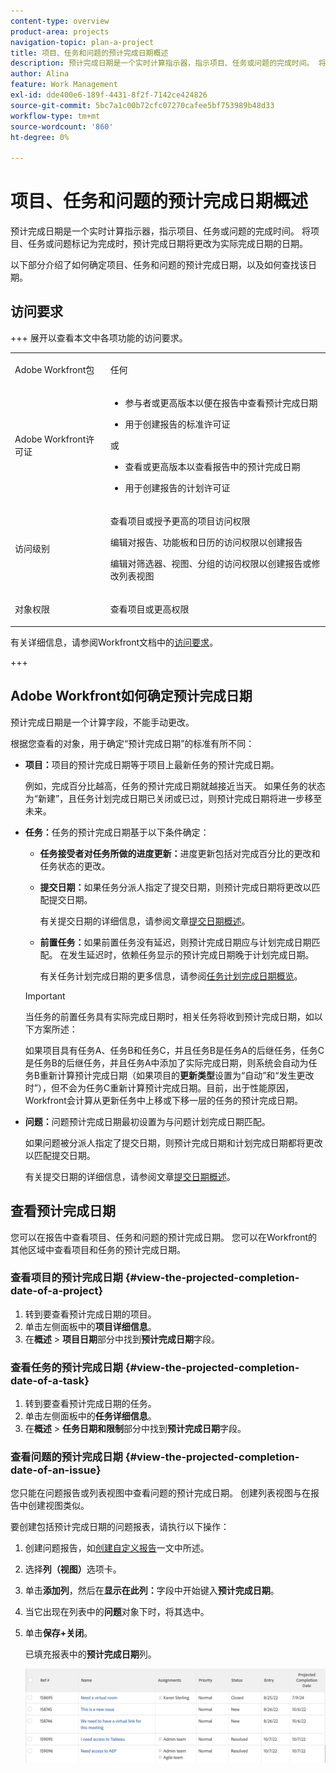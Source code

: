 ```yaml
---
content-type: overview
product-area: projects
navigation-topic: plan-a-project
title: 项目、任务和问题的预计完成日期概述
description: 预计完成日期是一个实时计算指示器，指示项目、任务或问题的完成时间。 将项目、任务或问题标记为完成时，预计完成日期将更改为实际完成日期的日期。
author: Alina
feature: Work Management
exl-id: dde400e6-189f-4431-8f2f-7142ce424826
source-git-commit: 5bc7a1c00b72cfc07270cafee5bf753989b48d33
workflow-type: tm+mt
source-wordcount: '860'
ht-degree: 0%

---
```


# 项目、任务和问题的预计完成日期概述

<!-- Audited: 1/2024 -->

预计完成日期是一个实时计算指示器，指示项目、任务或问题的完成时间。 将项目、任务或问题标记为完成时，预计完成日期将更改为实际完成日期的日期。

以下部分介绍了如何确定项目、任务和问题的预计完成日期，以及如何查找该日期。

## 访问要求

+++ 展开以查看本文中各项功能的访问要求。 


<table style="table-layout:auto"> 
 <col> 
 <col> 
 <tbody> 
  <tr> 
   <td role="rowheader">Adobe Workfront包</td> 
   <td> <p>任何</p> </td> 
  </tr> 
  <tr> 
   <td role="rowheader">Adobe Workfront许可证</td> 
   <td> 
   <ul><li><p>参与者或更高版本以便在报告中查看预计完成日期</p></li> <li><p>用于创建报告的标准许可证</p></li> </ul>
   或
   <ul><li><p>查看或更高版本以查看报告中的预计完成日期</p></li> 
   <li><p>用于创建报告的计划许可证</p> </li></ul>
      </td> 
  </tr> 
  <tr> 
   <td role="rowheader">访问级别</td> 
   <td> <p>查看项目或授予更高的项目访问权限</p> <p>编辑对报告、功能板和日历的访问权限以创建报告</p> <p>编辑对筛选器、视图、分组的访问权限以创建报告或修改列表视图</p>  </td> 
  </tr> 
  <tr> 
   <td role="rowheader">对象权限</td> 
   <td> <p>查看项目或更高权限</p> </td> 
  </tr> 
 </tbody> 
</table>

有关详细信息，请参阅Workfront文档中的[访问要求](/help/quicksilver/administration-and-setup/add-users/access-levels-and-object-permissions/access-level-requirements-in-documentation.md)。

+++

## Adobe Workfront如何确定预计完成日期

预计完成日期是一个计算字段，不能手动更改。

根据您查看的对象，用于确定“预计完成日期”的标准有所不同：

* **项目：**&#x200B;项目的预计完成日期等于项目上最新任务的预计完成日期。

  例如，完成百分比越高，任务的预计完成日期就越接近当天。 如果任务的状态为“新建”，且任务计划完成日期已关闭或已过，则预计完成日期将进一步移至未来。

* **任务：**&#x200B;任务的预计完成日期基于以下条件确定：

   * **任务接受者对任务所做的进度更新：**&#x200B;进度更新包括对完成百分比的更改和任务状态的更改。
   * **提交日期：**&#x200B;如果任务分派人指定了提交日期，则预计完成日期将更改以匹配提交日期。

     有关提交日期的详细信息，请参阅文章[提交日期概述](../../../manage-work/projects/updating-work-in-a-project/overview-of-commit-dates.md)。

   * **前置任务：**&#x200B;如果前置任务没有延迟，则预计完成日期应与计划完成日期匹配。 在发生延迟时，依赖任务显示的预计完成日期晚于计划完成日期。

     有关任务计划完成日期的更多信息，请参阅[任务计划完成日期概览](../../../manage-work/tasks/task-information/task-planned-completion-date.md)。

  >[!IMPORTANT]
  >
  >当任务的前置任务具有实际完成日期时，相关任务将收到预计完成日期，如以下方案所述：
  >
  >
  >如果项目具有任务A、任务B和任务C，并且任务B是任务A的后继任务，任务C是任务B的后继任务，并且任务A中添加了实际完成日期，则系统会自动为任务B重新计算预计完成日期（如果项目的&#x200B;**更新类型**&#x200B;设置为“自动”和“发生更改时”），但不会为任务C重新计算预计完成日期。目前，出于性能原因，Workfront会计算从更新任务中上移或下移一层的任务的预计完成日期。

* **问题：**&#x200B;问题预计完成日期最初设置为与问题计划完成日期匹配。

  如果问题被分派人指定了提交日期，则预计完成日期和计划完成日期都将更改以匹配提交日期。

  有关提交日期的详细信息，请参阅文章[提交日期概述](../../../manage-work/projects/updating-work-in-a-project/overview-of-commit-dates.md)。

## 查看预计完成日期

您可以在报告中查看项目、任务和问题的预计完成日期。 您可以在Workfront的其他区域中查看项目和任务的预计完成日期。

### 查看项目的预计完成日期 {#view-the-projected-completion-date-of-a-project}

1. 转到要查看预计完成日期的项目。
1. 单击左侧面板中的&#x200B;**项目详细信息**。
1. 在&#x200B;**概述** > **项目日期**&#x200B;部分中找到&#x200B;**预计完成日期**&#x200B;字段。

### 查看任务的预计完成日期 {#view-the-projected-completion-date-of-a-task}

1. 转到要查看预计完成日期的任务。
1. 单击左侧面板中的&#x200B;**任务详细信息**。
1. 在&#x200B;**概述** > **任务日期和限制**&#x200B;部分中找到&#x200B;**预计完成日期**&#x200B;字段。

### 查看问题的预计完成日期 {#view-the-projected-completion-date-of-an-issue}

您只能在问题报告或列表视图中查看问题的预计完成日期。 创建列表视图与在报告中创建视图类似。

要创建包括预计完成日期的问题报表，请执行以下操作：

1. 创建问题报告，如[创建自定义报告](../../../reports-and-dashboards/reports/creating-and-managing-reports/create-custom-report.md)一文中所述。
1. 选择&#x200B;**列（视图）**&#x200B;选项卡。
1. 单击&#x200B;**添加列**，然后在&#x200B;**显示在此列：**&#x200B;字段中开始键入&#x200B;**预计完成日期**。

1. 当它出现在列表中的&#x200B;**问题**&#x200B;对象下时，将其选中。
1. 单击&#x200B;**保存+关闭**。

   已填充报表中的&#x200B;**预计完成日期**&#x200B;列。

   ![](assets/issue-projected-completion-date-in-view-nwe-350x148.png)

